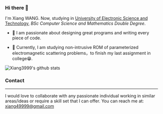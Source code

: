 ### Hi there 👋

<!--
**Xiang3999/xiang3999** is a ✨ _special_ ✨ repository because its `README.md` (this file) appears on your GitHub profile.

Here are some ideas to get you started:

- 🔭 I’m currently working on ...
- 🌱 I’m currently learning ...
- 👯 I’m looking to collaborate on ...
- 🤔 I’m looking for help with ...
- 💬 Ask me about ...
- 📫 How to reach me: ...
- 😄 Pronouns: ...
- ⚡ Fun fact: ...
-->
I'm Xiang WANG. Now, studying in [University of Electronic Science and Technology](https://www.uestc.edu.cn), _BSc Computer Science and Mathematics Double Degree_.

- 🔭 I am passionate about designing great programs and writing every piece of code.

- 🌱 Currently, I am studying non-intrusive ROM of parameterized electromagnetic scattering problems，to finish my last assignment in college😁.


![Xiang3999's github stats](https://github-readme-stats.vercel.app/api?username=xiang3999&count_private=true) 


### Contact
----------------------
I would love to collaborate with any passionate individual working in similar areas/ideas or require a skill set that I can offer. You can reach me at: xiang49999@gmail.com
